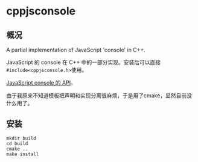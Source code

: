 # cppjsconsole

## 概况

A partial implementation of JavaScript 'console' in C++. 

JavaScript 的 console 在 C++ 中的一部分实现。安装后可以直接`#include<cppjsconsole.h>`使用。

[JavaScript console 的 API](https://developer.mozilla.org/zh-CN/docs/Web/API/Console)。

由于我原来不知道模板把声明和实现分离很麻烦，于是用了cmake，显然目前没什么用了。

## 安装

```
mkdir build
cd build
cmake ..
make install
```